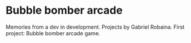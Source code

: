 # Bubble bomber arcade
Memories from a dev in development.
Projects by Gabriel Robaina.
First project: Bubble bomber arcade game.
